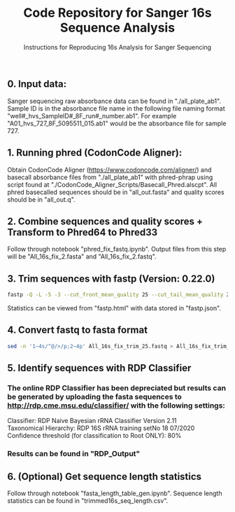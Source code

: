 <h1 align="center">Code Repository for Sanger 16s Sequence Analysis</h3>

 <p align="center">
    Instructions for Reproducing 16s Analysis for Sanger Sequencing
    <br />
   <br />
   <br />
  </p>
  

## 0. Input data:

Sanger sequencing raw absorbance data can be found in "./all_plate_ab1". Sample ID is in the absorbance file name in the following file naming format "well#_hvs_SampleID#_8F_run#_number.ab1". For example "A01_hvs_727_8F_5095511_015.ab1" would be the absorbance file for sample 727.

## 1. Running phred (CodonCode Aligner):
Obtain CodonCode Aligner (https://www.codoncode.com/aligner/) and basecall absorbance files from "./all_plate_ab1" with phred-phrap using script found at "./CodonCode_Aligner_Scripts/Basecall_Phred.alscpt". All phred basecalled sequences should be in "all_out.fasta" and quality scores should be in "all_out.q".

## 2. Combine sequences and quality scores + Transform to Phred64 to Phred33
Follow through notebook "phred_fix_fastq.ipynb". Output files from this step will be "All_16s_fix_2.fasta" and "All_16s_fix_2.fastq". 

## 3. Trim sequences with fastp (Version: 0.22.0)
```sh
fastp -Q -L -5 -3 --cut_front_mean_quality 25 --cut_tail_mean_quality 25 -i All_16s_fix.fastq -o All_16s_fix_trim_25.fastq 
```
Statistics can be viewed from "fastp.html" with data stored in "fastp.json".

## 4. Convert fastq to fasta format
```sh
sed -n '1~4s/^@/>/p;2~4p' All_16s_fix_trim_25.fastq > All_16s_fix_trim_25.fasta 
```

## 5. Identify sequences with RDP Classifier
### The online RDP Classifier has been depreciated but results can be generated by uploading the fasta sequences to http://rdp.cme.msu.edu/classifier/ with the following settings: <br>

Classifier: RDP Naive Bayesian rRNA Classifier Version 2.11 <br>
Taxonomical Hierarchy: RDP 16S rRNA training setNo 18 07/2020 <br>
Confidence threshold (for classification to Root ONLY): 80% <br>

### Results can be found in "RDP_Output"

## 6. (Optional) Get sequence length statistics
Follow through notebook "fasta_length_table_gen.ipynb". Sequence length statistics can be found in "trimmed16s_seq_length.csv".
